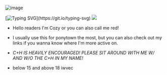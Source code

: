 
![image](https://github.com/user-attachments/assets/f287d161-308e-4069-9d1b-ad1704781555)

[![Typing SVG](https://readme-typing-svg.demolab.com?font=franklin+gothic&duration=3555&pause=10&color=F7AC1D&background=263D5F00&center=true&width=435&lines=YOU+WON'T+LIVE+TO+SEE+THE+NEXT+DAY.)](https://git.io/typing-svg) ![](https://komarev.com/ghpvc/?username=marikinonlein4&label=SLEEPWALKERS&color=e5a141&style=for-the-badge&abbreviated=true)

- Hello readers I'm Cozy or you can also call me red!
- I usually use this for ponytown the most, but you can also check out my links if you wanna know where I'm more active on.

- *C+H IS HEAVILY ENCOURAGED! PLEASE SIT AROUND WITH ME W/ AND W/O THE C+H IN MY NAME!*

- below 15 and above 18 iwvec 


